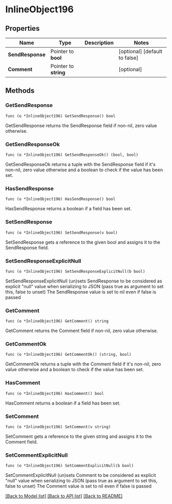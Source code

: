# InlineObject196

## Properties

Name | Type | Description | Notes
------------ | ------------- | ------------- | -------------
**SendResponse** | Pointer to **bool** |  | [optional] [default to false]
**Comment** | Pointer to **string** |  | [optional] 

## Methods

### GetSendResponse

`func (o *InlineObject196) GetSendResponse() bool`

GetSendResponse returns the SendResponse field if non-nil, zero value otherwise.

### GetSendResponseOk

`func (o *InlineObject196) GetSendResponseOk() (bool, bool)`

GetSendResponseOk returns a tuple with the SendResponse field if it's non-nil, zero value otherwise
and a boolean to check if the value has been set.

### HasSendResponse

`func (o *InlineObject196) HasSendResponse() bool`

HasSendResponse returns a boolean if a field has been set.

### SetSendResponse

`func (o *InlineObject196) SetSendResponse(v bool)`

SetSendResponse gets a reference to the given bool and assigns it to the SendResponse field.

### SetSendResponseExplicitNull

`func (o *InlineObject196) SetSendResponseExplicitNull(b bool)`

SetSendResponseExplicitNull (un)sets SendResponse to be considered as explicit "null" value
when serializing to JSON (pass true as argument to set this, false to unset)
The SendResponse value is set to nil even if false is passed
### GetComment

`func (o *InlineObject196) GetComment() string`

GetComment returns the Comment field if non-nil, zero value otherwise.

### GetCommentOk

`func (o *InlineObject196) GetCommentOk() (string, bool)`

GetCommentOk returns a tuple with the Comment field if it's non-nil, zero value otherwise
and a boolean to check if the value has been set.

### HasComment

`func (o *InlineObject196) HasComment() bool`

HasComment returns a boolean if a field has been set.

### SetComment

`func (o *InlineObject196) SetComment(v string)`

SetComment gets a reference to the given string and assigns it to the Comment field.

### SetCommentExplicitNull

`func (o *InlineObject196) SetCommentExplicitNull(b bool)`

SetCommentExplicitNull (un)sets Comment to be considered as explicit "null" value
when serializing to JSON (pass true as argument to set this, false to unset)
The Comment value is set to nil even if false is passed

[[Back to Model list]](../README.md#documentation-for-models) [[Back to API list]](../README.md#documentation-for-api-endpoints) [[Back to README]](../README.md)


